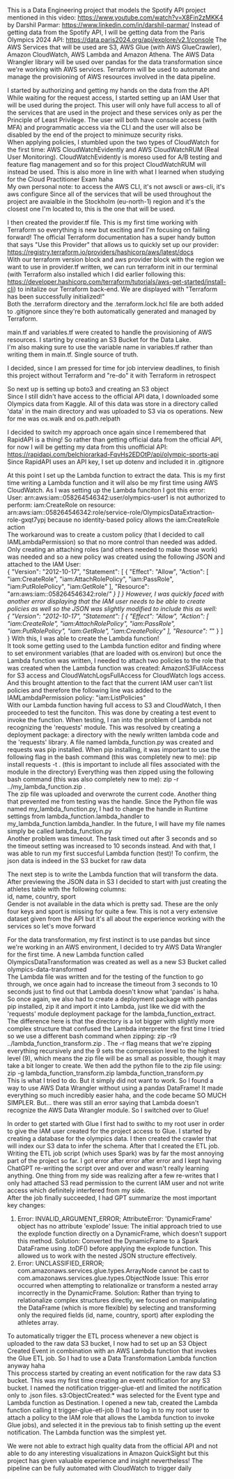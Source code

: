 This is a Data Engineering project that models the Spotify API project mentioned in this video: https://www.youtube.com/watch?v=X8Fin2zMKK4 by Darshil Parmar: https://www.linkedin.com/in/darshil-parmar/
Instead of getting data from the Spotify API, I will be getting data from the Paris Olympics 2024 API: https://data.paris2024.org/api/explore/v2.1/console
The AWS Services that will be used are S3, AWS Glue (with AWS GlueCrawler), Amazon CloudWatch, AWS Lambda and Amazon Athena. The AWS Data Wrangler library will be used over pandas for the data transformation since we're working with AWS services.
Terraform will be used to automate and manage the provisioning of AWS resources involved in the data pipeline.

I started by authorizing and getting my hands on the data from the API  
While waiting for the request access, I started setting up an IAM User that will be used during the project. This user will only have full access to all of the services that are used in the project and these services only as per the Principle of Least Privilege. The user will both have console access (with MFA) and programmatic access via the CLI and the user will also be disabled by the end of the project to minimuze security risks.  
When applying policies, I stumbled upon the two types of CloudWatch for the first time: AWS CloudWatchEvidently and AWS CloudWatchRUM (Real User Monitoring). CloudWatchEvidently is moreso used for A/B testing and feature flag management and so for this project CloudWatchRUM will instead be used. This is also more in line with what I learned when studying for the Cloud Practitioner Exam haha  
My own personal note: to access the AWS CLI, it's not awscli or aws-cli, it's aws configure
Since all of the services that will be used throughout the project are avaialble in the Stockholm (eu-north-1) region and it's the closest one I'm located to, this is the one that will be used.  

I then created the provider.tf file. This is my first time working with Terraform so everything is new but exciting and I'm focusing on failing forward! The official Terraform documentation has a super handy button that says "Use this Provider" that allows us to quickly set up our provider: https://registry.terraform.io/providers/hashicorp/aws/latest/docs  
With our terraform version block and aws provider block with the region we want to use in provider.tf written, we can run terraform init in our terminal (with Terraform also installed which I did earlier following this: https://developer.hashicorp.com/terraform/tutorials/aws-get-started/install-cli) to initalize our Terraform back-end. We are displayed with "Terraform has been successfully initialized!"  
Both the .terraform directory and the .terraform.lock.hcl file are both added to .gitignore since they're both automatically generated and managed by Terraform.  

main.tf and variables.tf were created to handle the provisioning of AWS resources. I starting by creating an S3 Bucket for the Data Lake.   
I'm also making sure to use the variable name in variables.tf rather than writing them in main.tf. Single source of truth.

I decided, since I am pressed for time for job interview deadlines, to finish this project without Terraform and "re-do" it with Terraform in retrospect

So next up is setting up boto3 and creating an S3 object  
Since I still didn't have access to the official API data, I downloaded some Olympics data from Kaggle. All of this data was store in a directory called 'data' in the main directory and was uploaded to S3 via os operations. New for me was os.walk and os.path.relpath  

I decided to switch my approach once again since I remembered that RapidAPI is a thing! So rather than getting official data from the official API, for now I will be getting my data from this unofficial API: https://rapidapi.com/belchiorarkad-FqvHs2EDOtP/api/olympic-sports-api  
Since RapidAPI uses an API key, I set up dotenv and included it in .gitignore  

At this point I set up the Lambda function to extract the data. This is my first time writing a Lambda function and it will also be my first time using AWS CloudWatch. As I was setting up the Lambda funciton I got this error:  
User: arn:aws:iam::058264546342:user/olympics-user1 is not authorized to perform: iam:CreateRole on resource: arn:aws:iam::058264546342:role/service-role/OlympicsDataExtraction-role-gxqt7ypj because no identity-based policy allows the iam:CreateRole action  
The workaround was to create a custom policy (that I decided to call IAMLambdaPermission) so that no more control than needed was added. Only creating an attaching roles (and others needed to make those work) was needed and so a new policy was created using the following JSON and attached to the IAM User:  
{
    "Version": "2012-10-17",
    "Statement": [
        {
            "Effect": "Allow",
            "Action": [
                "iam:CreateRole",
                "iam:AttachRolePolicy",
                "iam:PassRole",
                "iam:PutRolePolicy",
                "iam:GetRole"
            ],
            "Resource": "arn:aws:iam::058264546342:role/*"
        }
    ]
}
However, I was quickly faced with another error displaying that the IAM user needs to be able to create policies as well so the JSON was slightly modified to include this as well:  
{
    "Version": "2012-10-17",
    "Statement": [
        {
            "Effect": "Allow",
            "Action": [
                "iam:CreateRole",
                "iam:AttachRolePolicy",
                "iam:PassRole",
                "iam:PutRolePolicy",
                "iam:GetRole",
                "iam:CreatePolicy"
            ],
            "Resource": "*"
        }
    ]
}
With this, I was able to create the Lambda function!  
It took some getting used to the Lambda function editor and finding where to set environment variables (that are loaded with os.environ) but once the Lambda function was written, I needed to attach two policies to the role that was created when the Lambda function was created: AmazonS3FullAccess for S3 access and CloudWatchLogsFullAccess for CloudWatch logs access. And this brought attention to the fact that the current IAM user can't list policies and therefore the following line was added to the IAMLambdaPermission policy: "iam:ListPolicies"  
With our Lambda function having full access to S3 and CloudWatch, I then proceeded to test the funciton. This was done by creating a test event to invoke the function. When testing, I ran into the problem of Lambda not recognizing the 'requests' module. This was resolved by creating a deployment package: a directory with the newly written lambda code and the 'requests' library. A file named lambda_function.py was created and requests was pip installed. When pip installing, it was important to use the following flag in the bash command (this was completely new to me):
pip install requests -t . (this is important to include all files associated with the module in the directory)
Everything was then zipped using the following bash command (this was also completely new to me):
zip -r ../my_lambda_function.zip .  
The zip file was uploaded and overwrote the current code. Another thing that prevented me from testing was the handle. Since the Python file was named my_lambda_function.py, I had to change the handle in Runtime settings from lambda_function.lambda_handler to my_lambda_function.lambda_handler. In the future, I will have my file names simply be called lambda_function.py  
Another problem was timeout. The task timed out after 3 seconds and so the timeout setting was increased to 10 seconds instead. And with that, I was able to run my first succesful Lambda function (test)! To confirm, the json data is indeed in the S3 bucket for raw data  

The next step is to write the Lambda function that will transform the data. After previewing the JSON data in S3 I decided to start with just creating the athletes table with the following columns:  
id, name, country, sport  
Gender is not available in the data which is pretty sad. These are the only four keys and sport is missing for quite a few. This is not a very extensive dataset given from the API but it's all about the experience working with the services so let's move forward  

For the data transformation, my first instinct is to use pandas but since we're working in an AWS environment, I decided to try AWS Data Wrangler for the first time. A new Lambda function called OlympicsDataTransformation was created as well as a new S3 Bucket called olympics-data-transformed  
The Lambda file was written and for the testing of the function to go through, we once again had to increase the timeout from 3 seconds to 10 seconds just to find out that Lambda doesn't know what 'pandas' is haha. So once again, we also had to create a deployment package with pandas pip installed, zip it and import it into Lambda, just like we did with the 'requests' module deployment package for the lambda_function_extract. The difference here is that the directory is a lot bigger with slightly more complex structure that confused the Lambda interpreter the first time I tried so we use a different bash command when zipping:
zip -r9 ../lambda_function_transform.zip .
The -r flag means that we're zipping everything recursively and the 9 sets the compression level to the highest level (9), which means the zip file will be as small as possible, though it may take a bit longer to create. We then add the python file to the zip file using:  
zip -g lambda_function_transform.zip lambda_function_transform.py  
This is what I tried to do. But it simply did not want to work. So I found a way to use AWS Data Wrangler without using a pandas DataFrame! It made everything so much incredibly easier haha, and the code became SO MUCH SIMPLER. But... there was still an error saying that Lambda doesn't recognize the AWS Data Wrangler module. So I switched over to Glue!  

In order to get started with Glue I first had to swithc to my root user in order to give the IAM user created for the project access to Glue. I started by creating a database for the olympics data. I then created the crawler that will index our S3 data to infer the schema. After that I created the ETL job.  
Writing the ETL job script (which uses Spark) was by far the most annoying part of the project so far. I got error after error after error and I kept having ChatGPT re-writing the script over and over and wasn't really learning anything. One thing from my side was realizing after a few re-writes that I only had attached S3 read permission to the current IAM user and not write access which definitely interfered from my side.  
After the job finally succeeded, I had GPT summarize the most important key changes:  
1. Error: INVALID_ARGUMENT_ERROR; AttributeError: 'DynamicFrame' object has no attribute 'explode'
Issue: The initial approach tried to use the explode function directly on a DynamicFrame, which doesn’t support this method.
Solution: Converted the DynamicFrame to a Spark DataFrame using .toDF() before applying the explode function. This allowed us to work with the nested JSON structure effectively.
2. Error: UNCLASSIFIED_ERROR; com.amazonaws.services.glue.types.ArrayNode cannot be cast to com.amazonaws.services.glue.types.ObjectNode
Issue: This error occurred when attempting to relationalize or transform a nested array incorrectly in the DynamicFrame.
Solution: Rather than trying to relationalize complex structures directly, we focused on manipulating the DataFrame (which is more flexible) by selecting and transforming only the required fields (id, name, country, sport) after exploding the athletes array.  

To automatically trigger the ETL process whenever a new object is uploaded to the raw data S3 bucket, I now had to set up an S3 Object Created Event in combination with an AWS Lambda function that invokes the Glue ETL job. So I had to use a Data Transformation Lambda function anyway haha  
This proccess started by creating an event notification for the raw data S3 bucket. This was my first time creating an event notification for any S3 bucket. I named the notification trigger-glue-etl and limited the notification only to .json files. s3:ObjectCreated:* was selected for the Event type and Lambda function as Destination. I opened a new tab, created the Lambda function calling it trigger-glue-etl-job (I had to log in to my root user to attach a policy to the IAM role that allows the Lambda function to invoke Glue jobs), and selected it in the previous tab to finish setting up the event notification. The Lambda function was the simplest yet.  

We were not able to extract high quality data from the official API and not able to do any interesting visualizations in Amazon QuickSight but this project has given valuable experience and insight nevertheless! The pipeline can be fully automated with CloudWatch to trigger daily